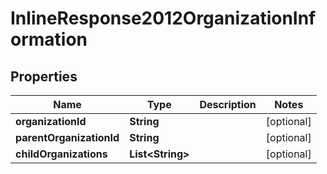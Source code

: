 
# InlineResponse2012OrganizationInformation

## Properties
Name | Type | Description | Notes
------------ | ------------- | ------------- | -------------
**organizationId** | **String** |  |  [optional]
**parentOrganizationId** | **String** |  |  [optional]
**childOrganizations** | **List&lt;String&gt;** |  |  [optional]



